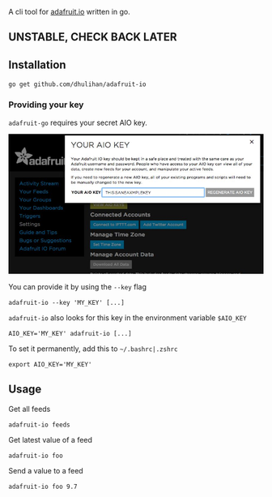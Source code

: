 A cli tool for [adafruit.io](https://adafruit.io) written in go.

## UNSTABLE, CHECK BACK LATER

## Installation

	go get github.com/dhulihan/adafruit-io

### Providing your key

`adafruit-go` requires your secret AIO key. 

![](key.jpg)

You can provide it by using the `--key` flag

	adafruit-io --key 'MY_KEY' [...]

`adafruit-io` also looks for this key in the environment variable `$AIO_KEY`

	AIO_KEY='MY_KEY' adafruit-io [...]

To set it permanently, add this to `~/.bashrc|.zshrc`

	export AIO_KEY='MY_KEY'

## Usage

Get all feeds

	adafruit-io feeds

Get latest value of a feed

	adafruit-io foo

Send a value to a feed

	adafruit-io foo 9.7	